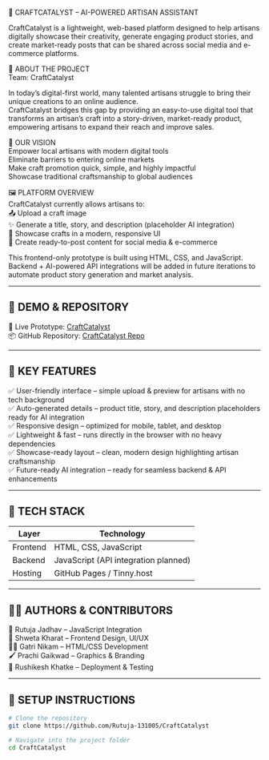 🎨 CRAFTCATALYST – AI-POWERED ARTISAN ASSISTANT

CraftCatalyst is a lightweight, web-based platform designed to help artisans digitally showcase their creativity, generate engaging product stories, and create market-ready posts that can be shared across social media and e-commerce platforms.  

🚀 ABOUT THE PROJECT  
Team: CraftCatalyst

In today’s digital-first world, many talented artisans struggle to bring their unique creations to an online audience.  
CraftCatalyst bridges this gap by providing an easy-to-use digital tool that transforms an artisan’s craft into a story-driven, market-ready product, empowering artisans to expand their reach and improve sales.  

🌟 OUR VISION  
Empower local artisans with modern digital tools  
Eliminate barriers to entering online markets  
Make craft promotion quick, simple, and highly impactful  
Showcase traditional craftsmanship to global audiences  

🖼 PLATFORM OVERVIEW  
CraftCatalyst currently allows artisans to:  
📤 Upload a craft image  
✨ Generate a title, story, and description (placeholder AI integration)  
🎨 Showcase crafts in a modern, responsive UI  
📲 Create ready-to-post content for social media & e-commerce  

This frontend-only prototype is built using HTML, CSS, and JavaScript.  
Backend + AI-powered API integrations will be added in future iterations to automate product story generation and market analysis.  

---

## 📸 DEMO & REPOSITORY  
🔗 Live Prototype: [CraftCatalyst](https://pink-kittie-6.tiiny.site/)  
📦 GitHub Repository: [CraftCatalyst Repo](https://github.com/Rutuja-131005/CraftCatalyst.git)  

---

## 📍 KEY FEATURES  
✅ User-friendly interface – simple upload & preview for artisans with no tech background  
✅ Auto-generated details – product title, story, and description placeholders ready for AI integration  
✅ Responsive design – optimized for mobile, tablet, and desktop  
✅ Lightweight & fast – runs directly in the browser with no heavy dependencies  
✅ Showcase-ready layout – clean, modern design highlighting artisan craftsmanship  
✅ Future-ready AI integration – ready for seamless backend & API enhancements  

---

## 🧰 TECH STACK  
| Layer       | Technology                                  |  
|------------|---------------------------------------------|  
| Frontend   | HTML, CSS, JavaScript                       |  
| Backend    | JavaScript (API integration planned)        |  
| Hosting    | GitHub Pages / Tinny.host                   |  

---

## 👨‍💻 AUTHORS & CONTRIBUTORS  

🧠 Rutuja Jadhav – JavaScript Integration  
🎨 Shweta Kharat – Frontend Design, UI/UX  
👨‍💻 Gatri Nikam – HTML/CSS Development  
🖌 Prachi Gaikwad – Graphics & Branding  
🔧 Rushikesh Khatke – Deployment & Testing  

---

## 🔧 SETUP INSTRUCTIONS  
```bash
# Clone the repository
git clone https://github.com/Rutuja-131005/CraftCatalyst

# Navigate into the project folder
cd CraftCatalyst
